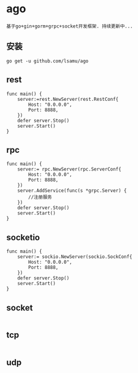 # ago
```
基于go+gin+gorm+grpc+socket开发框架. 持续更新中...
```

## 安装
```
go get -u github.com/lsamu/ago
```

## rest
```
func main() {
    server:=rest.NewServer(rest.RestConf{
        Host: "0.0.0.0",
        Port: 8888,
    })
    defer server.Stop()
    server.Start()
}
```

## rpc
```
func main() {
    server:= rpc.NewServer(rpc.ServerConf{
        Host: "0.0.0.0",
        Port: 8888,
    })
    server.AddService(func(s *grpc.Server) {
        //注册服务
    })
    defer server.Stop()
    server.Start()
}
```

## socketio
```
func main() {
    server:= sockio.NewServer(sockio.SockConf{
        Host: "0.0.0.0",
        Port: 8888,
    })
    defer server.Stop()
    server.Start()
}

```

## socket
```

```

## tcp
```

```

## udp
```

```